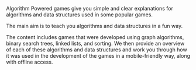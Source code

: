 Algorithm Powered games give you simple and clear explanations for algorithms and data structures used in some popular games. 

The main aim is to teach you algorithms and data structures in a fun way.

The content includes games that were developed using graph algorithms, binary search trees, linked lists, and sorting.
We then provide an overview of each of these algorithms and data structures and work you through how it was used in the development of the games in a mobile-friendly way, along with offline access.
